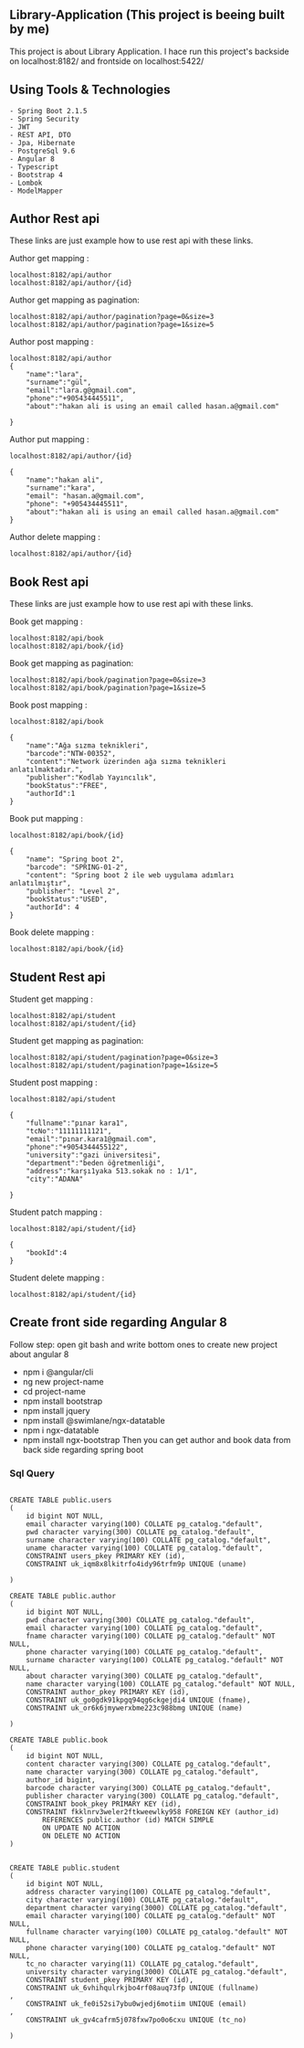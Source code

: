 ## Library-Application (This project is beeing built by me)
This project is about Library Application. 
I hace run this project's backside on localhost:8182/ and frontside on localhost:5422/
## Using Tools & Technologies
``` 
- Spring Boot 2.1.5
- Spring Security
- JWT
- REST API, DTO
- Jpa, Hibernate
- PostgreSql 9.6
- Angular 8
- Typescript
- Bootstrap 4
- Lombok
- ModelMapper
```
## Author Rest api
These links are just example how to use rest api with these links.

Author get mapping : 
```
localhost:8182/api/author 
localhost:8182/api/author/{id} 
```
Author get mapping as pagination: 
```
localhost:8182/api/author/pagination?page=0&size=3
localhost:8182/api/author/pagination?page=1&size=5
```
Author post mapping :
``` 
localhost:8182/api/author
{
	"name":"lara",
	"surname":"gül",
	"email":"lara.g@gmail.com",
	"phone":"+905434445511",
	"about":"hakan ali is using an email called hasan.a@gmail.com"
	
}
``` 
Author put mapping :
``` 
localhost:8182/api/author/{id} 

{
	"name":"hakan ali",
	"surname":"kara",
	"email": "hasan.a@gmail.com",
	"phone": "+905434445511",
	"about":"hakan ali is using an email called hasan.a@gmail.com"
}
``` 
Author delete mapping : 
``` 
localhost:8182/api/author/{id} 
```
## Book Rest api
These links are just example how to use rest api with these links.

Book get mapping : 
```
localhost:8182/api/book 
localhost:8182/api/book/{id}
```
Book get mapping as pagination: 
```
localhost:8182/api/book/pagination?page=0&size=3
localhost:8182/api/book/pagination?page=1&size=5
```
Book post mapping : 
```
localhost:8182/api/book

{
	"name":"Ağa sızma teknikleri",
	"barcode":"NTW-00352",
	"content":"Network üzerinden ağa sızma teknikleri anlatılmaktadır.",
	"publisher":"Kodlab Yayıncılık",
	"bookStatus":"FREE",
	"authorId":1
}
```
Book put mapping :  
```
localhost:8182/api/book/{id} 

{
	"name": "Spring boot 2",
	"barcode": "SPRING-01-2",
	"content": "Spring boot 2 ile web uygulama adımları anlatılmıştır",
	"publisher": "Level 2",
	"bookStatus":"USED",
	"authorId": 4
}
```
Book delete mapping : 
```
localhost:8182/api/book/{id} 
``` 

## Student Rest api
Student get mapping : 
```
localhost:8182/api/student 
localhost:8182/api/student/{id}
```
Student get mapping as pagination: 
```
localhost:8182/api/student/pagination?page=0&size=3
localhost:8182/api/student/pagination?page=1&size=5
```
Student post mapping :
```
localhost:8182/api/student

{
	"fullname":"pınar kara1",
	"tcNo":"11111111121",
	"email":"pınar.kara1@gmail.com",
	"phone":"+9054344455122",
	"university":"gazi üniversitesi",
	"department":"beden öğretmenliği",
	"address":"karşı1yaka 513.sokak no : 1/1",
	"city":"ADANA"
	
}

```
Student patch mapping : 
```
localhost:8182/api/student/{id}

{
	"bookId":4
}
```
Student delete mapping : 
```
localhost:8182/api/student/{id}
```
## Create front side regarding Angular 8
Follow step: open git bash and write bottom ones to create new project about angular 8
- npm i @angular/cli
- ng new project-name
- cd project-name
- npm install bootstrap
- npm install jquery
- npm install @swimlane/ngx-datatable
- npm i ngx-datatable
- npm install ngx-bootstrap
Then you can get author and book data from back side regarding spring boot
### Sql Query
``` 

CREATE TABLE public.users
(
    id bigint NOT NULL,
    email character varying(100) COLLATE pg_catalog."default",
    pwd character varying(300) COLLATE pg_catalog."default",
    surname character varying(100) COLLATE pg_catalog."default",
    uname character varying(100) COLLATE pg_catalog."default",
    CONSTRAINT users_pkey PRIMARY KEY (id),
    CONSTRAINT uk_iqm8x8lkitrfo4idy96trfm9p UNIQUE (uname)

)

CREATE TABLE public.author
(
    id bigint NOT NULL,
    pwd character varying(300) COLLATE pg_catalog."default",
    email character varying(100) COLLATE pg_catalog."default",
    fname character varying(100) COLLATE pg_catalog."default" NOT NULL,
    phone character varying(100) COLLATE pg_catalog."default",
    surname character varying(100) COLLATE pg_catalog."default" NOT NULL,
    about character varying(300) COLLATE pg_catalog."default",
    name character varying(100) COLLATE pg_catalog."default" NOT NULL,
    CONSTRAINT author_pkey PRIMARY KEY (id),
    CONSTRAINT uk_go0gdk91kpgq94qg6ckgejdi4 UNIQUE (fname),
    CONSTRAINT uk_or6k6jmywerxbme223c988bmg UNIQUE (name)

)

CREATE TABLE public.book
(
    id bigint NOT NULL,
    content character varying(300) COLLATE pg_catalog."default",
    name character varying(300) COLLATE pg_catalog."default",
    author_id bigint,
    barcode character varying(300) COLLATE pg_catalog."default",
    publisher character varying(300) COLLATE pg_catalog."default",
    CONSTRAINT book_pkey PRIMARY KEY (id),
    CONSTRAINT fkklnrv3weler2ftkweewlky958 FOREIGN KEY (author_id)
        REFERENCES public.author (id) MATCH SIMPLE
        ON UPDATE NO ACTION
        ON DELETE NO ACTION
)


CREATE TABLE public.student
(
    id bigint NOT NULL,
    address character varying(100) COLLATE pg_catalog."default",
    city character varying(100) COLLATE pg_catalog."default",
    department character varying(3000) COLLATE pg_catalog."default",
    email character varying(100) COLLATE pg_catalog."default" NOT NULL,
    fullname character varying(100) COLLATE pg_catalog."default" NOT NULL,
    phone character varying(100) COLLATE pg_catalog."default" NOT NULL,
    tc_no character varying(11) COLLATE pg_catalog."default",
    university character varying(3000) COLLATE pg_catalog."default",
    CONSTRAINT student_pkey PRIMARY KEY (id),
    CONSTRAINT uk_6vhihqulrkjbo4rf08auq73fp UNIQUE (fullname)
,
    CONSTRAINT uk_fe0i52si7ybu0wjedj6motiim UNIQUE (email)
,
    CONSTRAINT uk_gv4cafrm5j078fxw7po0o6cxu UNIQUE (tc_no)

)
``` 
